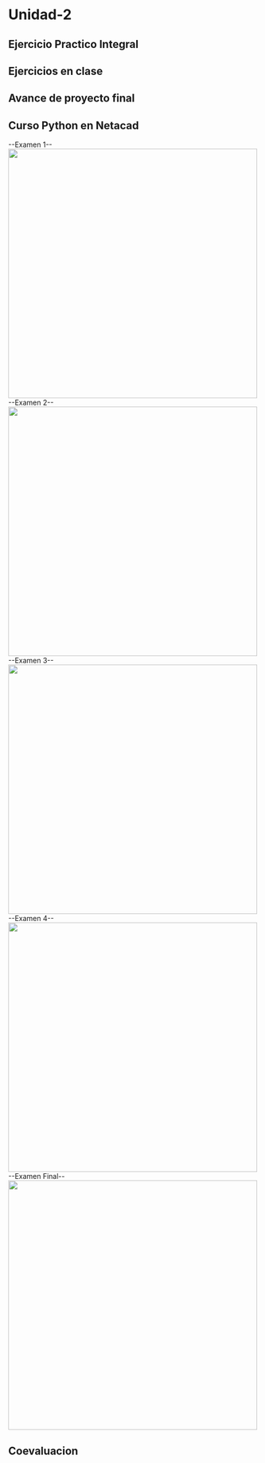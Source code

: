# Unidad-2

## Ejercicio Practico Integral

## Ejercicios en clase

## Avance de proyecto final

## Curso Python en Netacad 

--Examen 1--
<br>
<img src="https://github.com/user-attachments/assets/40e214cf-2e6e-49a4-b005-b3b2f3f2f745" width="500"/>
--Examen 2--
<img src="https://github.com/user-attachments/assets/3155f90b-b80f-4b00-857e-83d4a5997b23" width="500"/>
--Examen 3--
<img src="https://github.com/user-attachments/assets/4af914fb-ef93-4aa4-b732-f135a3078c92" width="500"/>
--Examen 4--
<img src="https://github.com/user-attachments/assets/0c40dcc9-3ad2-4d2e-8bdc-d9c10241417d" width="500"/>
--Examen Final--
<img src="https://github.com/user-attachments/assets/81e4f8b0-2b3f-43e3-b377-227a2672b286" width="500"/>

## Coevaluacion 

